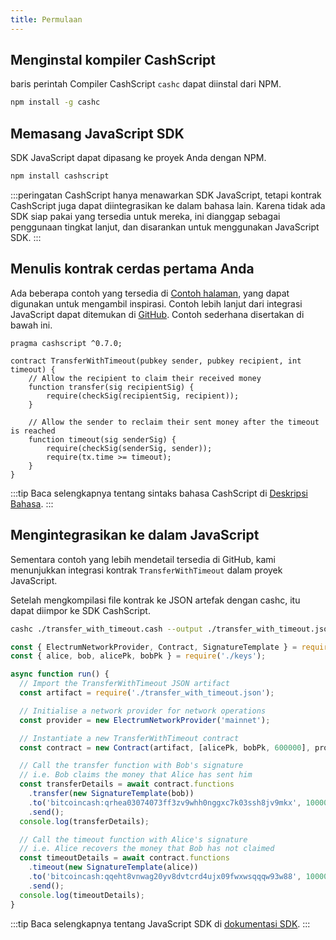 ```yaml
---
title: Permulaan
---
```


## Menginstal kompiler CashScript
baris perintah Compiler CashScript  `cashc` dapat diinstal dari NPM.

```bash
npm install -g cashc
```

## Memasang JavaScript SDK
SDK JavaScript dapat dipasang ke proyek Anda dengan NPM.

```bash
npm install cashscript
```

:::peringatan
CashScript hanya menawarkan SDK JavaScript, tetapi kontrak CashScript juga dapat diintegrasikan ke dalam bahasa lain. Karena tidak ada SDK siap pakai yang tersedia untuk mereka, ini dianggap sebagai penggunaan tingkat lanjut, dan disarankan untuk menggunakan JavaScript SDK.
:::

## Menulis kontrak cerdas pertama Anda
Ada beberapa contoh yang tersedia di [Contoh halaman](/id/docs/language/examples), yang dapat digunakan untuk mengambil inspirasi. Contoh lebih lanjut dari integrasi JavaScript dapat ditemukan di [GitHub](https://github.com/Bitcoin-com/cashscript/tree/master/examples). Contoh sederhana disertakan di bawah ini.

```solidity
pragma cashscript ^0.7.0;

contract TransferWithTimeout(pubkey sender, pubkey recipient, int timeout) {
    // Allow the recipient to claim their received money
    function transfer(sig recipientSig) {
        require(checkSig(recipientSig, recipient));
    }

    // Allow the sender to reclaim their sent money after the timeout is reached
    function timeout(sig senderSig) {
        require(checkSig(senderSig, sender));
        require(tx.time >= timeout);
    }
}
```

:::tip
Baca selengkapnya tentang sintaks bahasa CashScript di [Deskripsi Bahasa](/docs/language/contracts).
:::

## Mengintegrasikan ke dalam JavaScript
Sementara contoh yang lebih mendetail tersedia di GitHub, kami menunjukkan integrasi kontrak `TransferWithTimeout` dalam proyek JavaScript.

Setelah mengkompilasi file kontrak ke JSON artefak dengan cashc, itu dapat diimpor ke SDK CashScript.

```bash
cashc ./transfer_with_timeout.cash --output ./transfer_with_timeout.json
```

```javascript
const { ElectrumNetworkProvider, Contract, SignatureTemplate } = require('cashscript');
const { alice, bob, alicePk, bobPk } = require('./keys');

async function run() {
  // Import the TransferWithTimeout JSON artifact
  const artifact = require('./transfer_with_timeout.json');

  // Initialise a network provider for network operations
  const provider = new ElectrumNetworkProvider('mainnet');

  // Instantiate a new TransferWithTimeout contract
  const contract = new Contract(artifact, [alicePk, bobPk, 600000], provider);

  // Call the transfer function with Bob's signature
  // i.e. Bob claims the money that Alice has sent him
  const transferDetails = await contract.functions
    .transfer(new SignatureTemplate(bob))
    .to('bitcoincash:qrhea03074073ff3zv9whh0nggxc7k03ssh8jv9mkx', 10000)
    .send();
  console.log(transferDetails);

  // Call the timeout function with Alice's signature
  // i.e. Alice recovers the money that Bob has not claimed
  const timeoutDetails = await contract.functions
    .timeout(new SignatureTemplate(alice))
    .to('bitcoincash:qqeht8vnwag20yv8dvtcrd4ujx09fwxwsqqqw93w88', 10000)
    .send();
  console.log(timeoutDetails);
}
```

:::tip
Baca selengkapnya tentang JavaScript SDK di [dokumentasi SDK](/docs/sdk/instantiation).
:::
